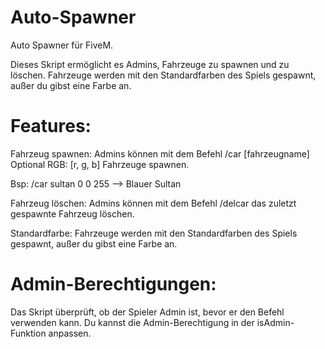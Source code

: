 # Auto-Spawner
Auto Spawner für FiveM.

Dieses Skript ermöglicht es Admins, Fahrzeuge zu spawnen und zu löschen. Fahrzeuge werden mit den Standardfarben des Spiels gespawnt, außer du gibst eine Farbe an.

# Features:

Fahrzeug spawnen: Admins können mit dem Befehl /car [fahrzeugname] Optional RGB: [r, g, b] Fahrzeuge spawnen.

Bsp: /car sultan 0 0 255
--> Blauer Sultan

Fahrzeug löschen: Admins können mit dem Befehl /delcar das zuletzt gespawnte Fahrzeug löschen.

Standardfarbe: Fahrzeuge werden mit den Standardfarben des Spiels gespawnt, außer du gibst eine Farbe 
an.

# Admin-Berechtigungen:

Das Skript überprüft, ob der Spieler Admin ist, bevor er den Befehl verwenden kann. Du kannst die Admin-Berechtigung in der isAdmin-Funktion anpassen.
